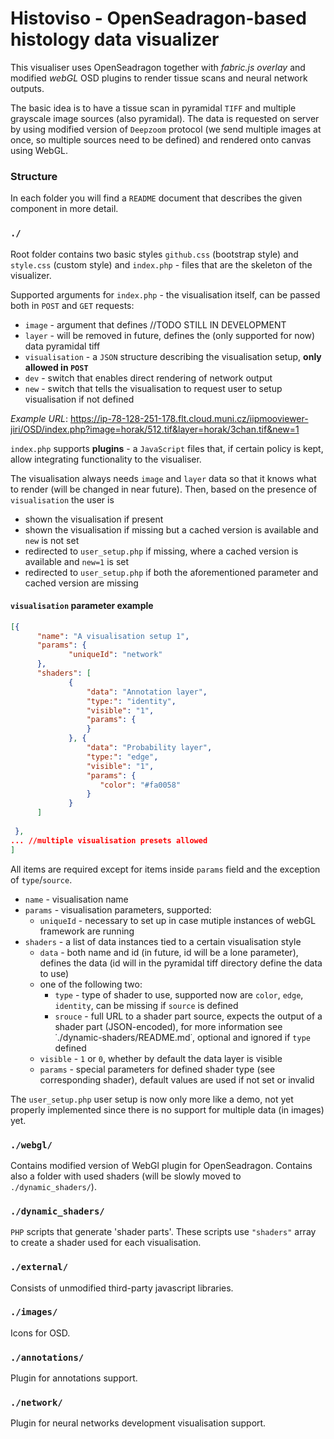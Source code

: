 # Histoviso - OpenSeadragon-based histology data visualizer

This visualiser uses OpenSeadragon together with _fabric.js overlay_ and modified _webGL_ OSD plugins to render 
tissue scans and neural network outputs.

The basic idea is to have a tissue scan in pyramidal `TIFF` and multiple grayscale image sources (also pyramidal).
The data is requested on server by using modified version of `Deepzoom` protocol (we send multiple images at once, so
multiple sources need to be defined) and rendered onto canvas using WebGL.


### Structure

In each folder you will find a `README` document that describes the given component in more detail.

### `./`
Root folder contains two basic styles `github.css` (bootstrap style) and `style.css` (custom style) and `index.php` - files 
that are the skeleton of the visualizer. 

Supported arguments for `index.php` - the visualisation itself, can be passed both in `POST` and `GET` requests:
- `image` - argument that defines //TODO STILL IN DEVELOPMENT
- `layer` - will be removed in future, defines the (only supported for now) data pyramidal tiff
- `visualisation` - a `JSON` structure describing the visualisation setup, **only allowed in `POST`**
- `dev` - switch that enables direct rendering of network output
- `new` - switch that tells the visualisation to request user to setup visualisation if not defined

_Example URL_: https://ip-78-128-251-178.flt.cloud.muni.cz/iipmooviewer-jiri/OSD/index.php?image=horak/512.tif&layer=horak/3chan.tif&new=1

`index.php` supports **plugins** - a `JavaScript` files that, if certain policy is kept, allow integrating functionality
to the visualiser.

The visualisation always needs `image` and `layer` data so that it knows what to render (will be changed in near future).
Then, based on the presence of `visualisation` the user is
- shown the visualisation if present
- shown the visualisation if missing but a cached version is available and `new` is not set
- redirected to `user_setup.php` if missing, where a cached version is available and `new=1` is set
- redirected to `user_setup.php` if both the aforementioned parameter and cached version are missing

#### ``visualisation`` parameter example
````JSON
[{    
      "name": "A visualisation setup 1",
      "params": {
             "uniqueId": "network" 
      }, 
      "shaders": [
             {
                 "data": "Annotation layer",
                 "type:": "identity", 
                 "visible": "1", 
                 "params": { 
                 }
             }, {
                 "data": "Probability layer",
                 "type:": "edge", 
                 "visible": "1", 
                 "params": { 
                    "color": "#fa0058"
                 }
             }
      ]
 
 },
... //multiple visualisation presets allowed
]
````
All items are required except for items inside `params` field and the exception of `type`/`source`.
- `name` - visualisation name
- `params` - visualisation parameters, supported:
    - `uniqueId` - necessary to set up in case mutiple instances of webGL framework are running
- `shaders` - a list of data instances tied to a certain visualisation style
    - `data` - both name and id (in future, id will be a lone parameter), defines the data (id will in the pyramidal 
        tiff directory define the data to use)
    - one of the following two:
        - `type` - type of shader to use, supported now are `color`, `edge`, `identity`, can be missing if `source` is defined
        - `srouce` - full URL to a shader part source, expects the output of a shader part (JSON-encoded), for more information see ˙./dynamic-shaders/README.md˙, optional and ignored if `type` defined
    - `visible` -  `1` or `0`, whether by default the data layer is visible
    - `params` - special parameters for defined shader type (see corresponding shader), default values are used if not set or invalid

The `user_setup.php` user setup is now only more like a demo, not yet properly implemented since there is no support
for multiple data (in images) yet.


### `./webgl/`
Contains modified version of WebGl plugin for OpenSeadragon. Contains also a folder with used shaders (will be slowly moved to `./dynamic_shaders/`).

### `./dynamic_shaders/`
`PHP` scripts that generate 'shader parts'. These scripts use `"shaders"` array to create a shader used for each visualisation.

### `./external/`
Consists of unmodified third-party javascript libraries.

### `./images/`
Icons for OSD.

### `./annotations/`
Plugin for annotations support.

### `./network/`
Plugin for neural networks development visualisation support.
